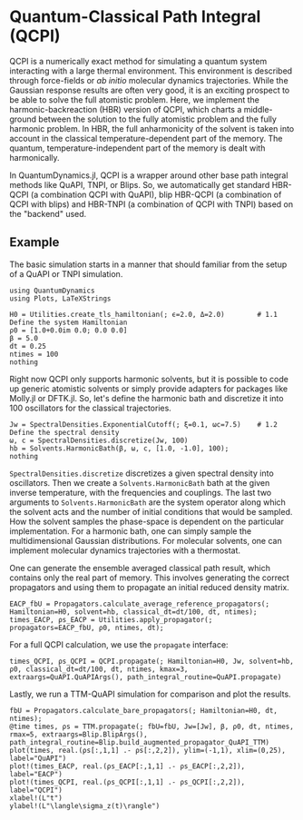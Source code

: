 # Quantum-Classical Path Integral (QCPI)

QCPI is a numerically exact method for simulating a quantum system interacting with a large thermal environment. This environment is described through force-fields or *ab initio* molecular dynamics trajectories. While the Gaussian response results are often very good, it is an exciting prospect to be able to solve the full atomistic problem. Here, we implement the harmonic-backreaction (HBR) version of QCPI, which charts a middle-ground between the solution to the fully atomistic problem and the fully harmonic problem. In HBR, the full anharmonicity of the solvent is taken into account in the classical temperature-dependent part of the memory. The quantum, temperature-independent part of the memory is dealt with harmonically.

In QuantumDynamics.jl, QCPI is a wrapper around other base path integral methods like QuAPI, TNPI, or Blips. So, we automatically get standard HBR-QCPI (a combination QCPI with QuAPI), blip HBR-QCPI (a combination of QCPI with blips) and HBR-TNPI (a combination of QCPI with TNPI) based on the "backend" used.

## Example
The basic simulation starts in a manner that should familiar from the setup of a QuAPI or TNPI simulation.

```@example qcpi
using QuantumDynamics
using Plots, LaTeXStrings

H0 = Utilities.create_tls_hamiltonian(; ϵ=2.0, Δ=2.0)        # 1.1 Define the system Hamiltonian
ρ0 = [1.0+0.0im 0.0; 0.0 0.0]
β = 5.0
dt = 0.25
ntimes = 100
nothing
```

Right now QCPI only supports harmonic solvents, but it is possible to code up generic atomistic solvents or simply provide adapters for packages like Molly.jl or DFTK.jl. So, let's define the harmonic bath and discretize it into 100 oscillators for the classical trajectories.
```@example qcpi
Jw = SpectralDensities.ExponentialCutoff(; ξ=0.1, ωc=7.5)    # 1.2 Define the spectral density
ω, c = SpectralDensities.discretize(Jw, 100)
hb = Solvents.HarmonicBath(β, ω, c, [1.0, -1.0], 100);
nothing
```
`SpectralDensities.discretize` discretizes a given spectral density into oscillators. Then we create a `Solvents.HarmonicBath` bath at the given inverse temperature, with the frequencies and couplings. The last two arguments to `Solvents.HarmonicBath` are the system operator along which the solvent acts and the number of initial conditions that would be sampled. How the solvent samples the phase-space is dependent on the particular implementation. For a harmonic bath, one can simply sample the multidimensional Gaussian distributions. For molecular solvents, one can implement molecular dynamics trajectories with a thermostat.

One can generate the ensemble averaged classical path result, which contains only the real part of memory. This involves generating the correct propagators and using them to propagate an initial reduced density matrix.
```@example qcpi
EACP_fbU = Propagators.calculate_average_reference_propagators(; Hamiltonian=H0, solvent=hb, classical_dt=dt/100, dt, ntimes);
times_EACP, ρs_EACP = Utilities.apply_propagator(; propagators=EACP_fbU, ρ0, ntimes, dt);
```

For a full QCPI calculation, we use the `propagate` interface:
```@example qcpi
times_QCPI, ρs_QCPI = QCPI.propagate(; Hamiltonian=H0, Jw, solvent=hb, ρ0, classical_dt=dt/100, dt, ntimes, kmax=3, extraargs=QuAPI.QuAPIArgs(), path_integral_routine=QuAPI.propagate)
```

Lastly, we run a TTM-QuAPI simulation for comparison and plot the results.
```@example qcpi
fbU = Propagators.calculate_bare_propagators(; Hamiltonian=H0, dt, ntimes);
@time times, ρs = TTM.propagate(; fbU=fbU, Jw=[Jw], β, ρ0, dt, ntimes, rmax=5, extraargs=Blip.BlipArgs(), path_integral_routine=Blip.build_augmented_propagator_QuAPI_TTM)
plot(times, real.(ρs[:,1,1] .- ρs[:,2,2]), ylim=(-1,1), xlim=(0,25), label="QuAPI")
plot!(times_EACP, real.(ρs_EACP[:,1,1] .- ρs_EACP[:,2,2]), label="EACP")
plot!(times_QCPI, real.(ρs_QCPI[:,1,1] .- ρs_QCPI[:,2,2]), label="QCPI")
xlabel!(L"t")
ylabel!(L"\langle\sigma_z(t)\rangle")
```
